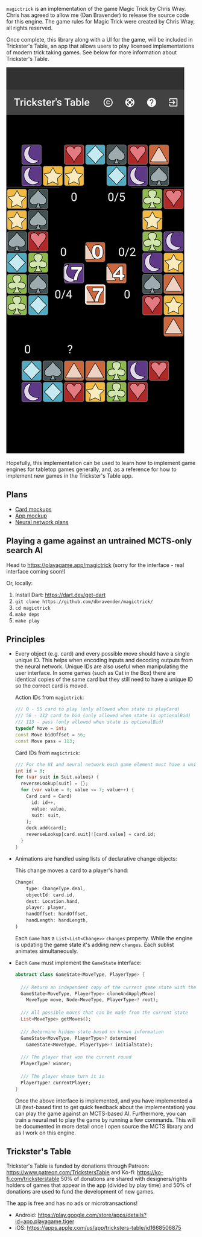 `magictrick` is an implementation of the game Magic Trick by Chris Wray. Chris has agreed to allow me (Dan Bravender) to release the source code for this engine. The game rules for Magic Trick were created by Chris Wray, all rights reserved.

Once complete, this library along with a UI for the game, will be included in Trickster's Table, an app that allows users to play licensed implementations of modern trick taking games. See below for more information about Trickster's Table.

![screenshot](screenshots/screenshot01.png)

Hopefully, this implementation can be used to learn how to implement game engines for tabletop games generally, and, as a reference for how to implement new games in the Trickster's Table app.

## Plans

* [Card mockups](planning/magictrick-mockups.svg)
* [App mockup](planning/horizontal-magic-trick.png)
* [Neural network plans](planning/neural-network.md)

## Playing a game against an untrained MCTS-only search AI

Head to https://playagame.app/magictrick (sorry for the interface - real interface coming soon!)

Or, locally:

1. Install Dart: https://dart.dev/get-dart
2. `git clone https://github.com/dbravender/magictrick/`
3. `cd magictrick`
4. `make deps`
5. `make play`

## Principles

* Every object (e.g. card) and every possible move should have a single unique ID. This helps when encoding inputs and decoding outputs from the neural network. Unique IDs are also useful when manipulating the user interface. In some games (such as Cat in the Box) there are identical copies of the same card but they still need to have a unique ID so the correct card is moved.
    
    Action IDs from `magictrick`:
    ```dart
    /// 0 - 55 card to play (only allowed when state is playCard)
    /// 56 - 112 card to bid (only allowed when state is optionalBid)
    /// 113 - pass (only allowed when state is optionalBid)
    typedef Move = int;
    const Move bidOffset = 56;
    const Move pass = 113;
    ```
    Card IDs from `magictrick`:
    ```dart
    /// For the UI and neural network each game element must have a unique ID
    int id = 0;
    for (var suit in Suit.values) {
      reverseLookup[suit] = {};
      for (var value = 0; value <= 7; value++) {
        Card card = Card(
          id: id++,
          value: value,
          suit: suit,
        );
        deck.add(card);
        reverseLookup[card.suit]![card.value] = card.id;
      }
    }
    ```

* Animations are handled using lists of declarative change objects:

    This change moves a card to a player's hand:

    ```dart
    Change(
        type: ChangeType.deal,
        objectId: card.id,
        dest: Location.hand,
        player: player,
        handOffset: handOffset,
        handLength: handLength,
    )
    ```

    Each `Game` has a `List<List<Change>>` `changes` property. While the engine is updating the game state it's adding new `changes`. Each sublist animates simultaneously.
* Each `Game` must implement the `GameState` interface:

    ```dart
    abstract class GameState<MoveType, PlayerType> {

      /// Return an independent copy of the current game state with the selected move applied
      GameState<MoveType, PlayerType> cloneAndApplyMove(
        MoveType move, Node<MoveType, PlayerType>? root);

      /// All possible moves that can be made from the current state
      List<MoveType> getMoves();

      /// Determine hidden state based on known information
      GameState<MoveType, PlayerType>? determine(
        GameState<MoveType, PlayerType>? initialState);

      /// The player that won the current round
      PlayerType? winner;

      /// The player whose turn it is
      PlayerType? currentPlayer;
    }

    ```
    Once the above interface is implemented, and you have implemented a UI (text-based first to get quick feedback about the implementation) you can play the game against an MCTS-based AI. Furthermore, you can train a neural net to play the game by running a few commands. This will be documented in more detail once I open source the MCTS library and as I work on this engine.

## Trickster's Table

Trickster's Table is funded by donations through Patreon: https://www.patreon.com/TrickstersTable and Ko-fi: https://ko-fi.com/tricksterstable 50% of donations are shared with designers/rights holders of games that appear in the app (divided by play time) and 50% of donations are used to fund the development of new games.

The app is free and has no ads or microtransactions!

* Android: https://play.google.com/store/apps/details?id=app.playagame.tiger
* iOS: https://apps.apple.com/us/app/tricksters-table/id1668506875
